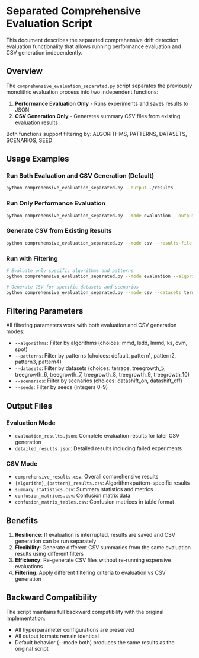 # Separated Comprehensive Evaluation Script

This document describes the separated comprehensive drift detection evaluation functionality that allows running performance evaluation and CSV generation independently.

## Overview

The `comprehensive_evaluation_separated.py` script separates the previously monolithic evaluation process into two independent functions:

1. **Performance Evaluation Only** - Runs experiments and saves results to JSON
2. **CSV Generation Only** - Generates summary CSV files from existing evaluation results

Both functions support filtering by: ALGORITHMS, PATTERNS, DATASETS, SCENARIOS, SEED

## Usage Examples

### Run Both Evaluation and CSV Generation (Default)
```bash
python comprehensive_evaluation_separated.py --output ./results
```

### Run Only Performance Evaluation
```bash
python comprehensive_evaluation_separated.py --mode evaluation --output ./results
```

### Generate CSV from Existing Results
```bash
python comprehensive_evaluation_separated.py --mode csv --results-file ./results/evaluation_results.json --output ./results
```

### Run with Filtering
```bash
# Evaluate only specific algorithms and patterns
python comprehensive_evaluation_separated.py --mode evaluation --algorithms mmd lsdd --patterns default pattern1

# Generate CSV for specific datasets and scenarios
python comprehensive_evaluation_separated.py --mode csv --datasets terrace treegrowth_5 --scenarios datashift_on
```

## Filtering Parameters

All filtering parameters work with both evaluation and CSV generation modes:

- `--algorithms`: Filter by algorithms (choices: mmd, lsdd, lmmd, ks, cvm, spot)
- `--patterns`: Filter by patterns (choices: default, pattern1, pattern2, pattern3, pattern4)
- `--datasets`: Filter by datasets (choices: terrace, treegrowth_5, treegrowth_6, treegrowth_7, treegrowth_8, treegrowth_9, treegrowth_10)
- `--scenarios`: Filter by scenarios (choices: datashift_on, datashift_off)
- `--seeds`: Filter by seeds (integers 0-9)

## Output Files

### Evaluation Mode
- `evaluation_results.json`: Complete evaluation results for later CSV generation
- `detailed_results.json`: Detailed results including failed experiments

### CSV Mode
- `comprehensive_results.csv`: Overall comprehensive results
- `{algorithm}_{pattern}_results.csv`: Algorithm×pattern-specific results
- `summary_statistics.csv`: Summary statistics and metrics
- `confusion_matrices.csv`: Confusion matrix data
- `confusion_matrix_tables.csv`: Confusion matrices in table format

## Benefits

1. **Resilience**: If evaluation is interrupted, results are saved and CSV generation can be run separately
2. **Flexibility**: Generate different CSV summaries from the same evaluation results using different filters
3. **Efficiency**: Re-generate CSV files without re-running expensive evaluations
4. **Filtering**: Apply different filtering criteria to evaluation vs CSV generation

## Backward Compatibility

The script maintains full backward compatibility with the original implementation:
- All hyperparameter configurations are preserved
- All output formats remain identical
- Default behavior (--mode both) produces the same results as the original script
